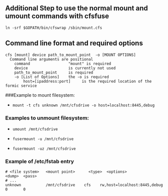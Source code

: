 ## Additional Step to use the normal mount and umount commands with cfsfuse

`ln -srf $GOPATH/bin/cfswrap /sbin/mount.cfs`


## Command line format and required options

    cfs [mount] device path_to_mount_point  -o [MOUNT OPTIONS]
      Command line arguments are positional
        command                 "mount" is required
        device                  is currently not used
        path_to_mount_point     is required
        -o [List of Options]    the -o is required
            host=[ipaddress:port]     is the required location of the formic service


###Example to mount filesystem:

* `mount -t cfs unknown /mnt/cfsdrive -o host=localhost:8445,debug`


### Examples to unmount filesystem:

* `umount /mnt/cfsdrive`

* `fusermount -u /mnt/cfsdrive`

* `fusermount -uz /mnt/cfsdrive`


### Example of /etc/fstab entry

    # <file system>   <mount point>      <type>  <options>                  <dump>  <pass>
    # ...
    unknown           /mnt/cfsdrive    cfs    rw,host=localhost:8445,debug    0       0
